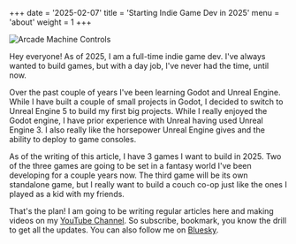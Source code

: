 +++
date = '2025-02-07'
title = 'Starting Indie Game Dev in 2025'
menu = 'about'
weight = 1
+++

![Arcade Machine Controls](../starting-indie-game-dev-in-2025.jpg)

Hey everyone! As of 2025, I am a full-time indie game dev. I've always wanted to build games, but with a day job, I've never had the time, until now.

Over the past couple of years I've been learning Godot and Unreal Engine. While I have built a couple of small projects in Godot, I decided to switch to Unreal Engine 5 to build my first big projects. While I really enjoyed the Godot engine, I have prior experience with Unreal having used Unreal Engine 3. I also really like the horsepower Unreal Engine gives and the ability to deploy to game consoles.

As of the writing of this article, I have 3 games I want to build in 2025. Two of the three games are going to be set in a fantasy world I've been developing for a couple years now. The third game will be its own standalone game, but I really want to build a couch co-op just like the ones I played as a kid with my friends.

That's the plan! I am going to be writing regular articles here and making videos on my [YouTube Channel](https://www.youtube.com/@MiniGameDev). So subscribe, bookmark, you know the drill to get all the updates. You can also follow me on [Bluesky](https://bsky.app/profile/minigamedev.bsky.social).